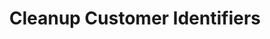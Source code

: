 ---
title: Cleanup Customer Identifiers
excerpt: ''
deprecated: false
hidden: true
metadata:
  title: ''
  description: ''
  robots: index
next:
  description: ''
---